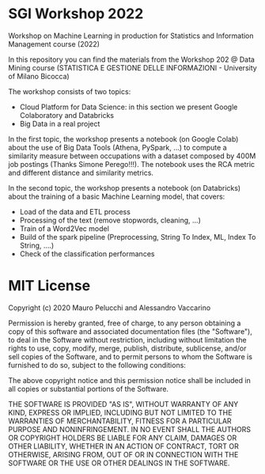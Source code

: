 # SGI Workshop 2022

Workshop on Machine Learning in production for Statistics and Information Management course (2022)


In this repository you can find the materials from the Workshop 202 @ Data Mining course (STATISTICA E GESTIONE DELLE INFORMAZIONI - University of Milano Bicocca)

The workshop consists of two topics:

- Cloud Platform for Data Science: in this section we present Google Colaboratory and Databricks
- Big Data in a real project

In the first topic, the workshop presents a notebook (on Google Colab) about the use of Big Data Tools (Athena, PySpark, ...) to compute a similarity measure between occupations
with a dataset composed by 400M job postings (Thanks Simone Perego!!!). The notebook uses the RCA metric and different distance and similarity metrics.


In the second topic, the workshop presents a notebook (on Databricks) about the training of a basic Machine Learning model, that covers:

- Load of the data and ETL process
- Processing of the text (remove stopwords, cleaning, ...)
- Train of a Word2Vec model
- Build of the spark pipeline (Preprocessing, String To Index, ML, Index To String, ....)
- Check of the classification performances


# MIT License

Copyright (c) 2020 Mauro Pelucchi and Alessandro Vaccarino

Permission is hereby granted, free of charge, to any person obtaining a copy
of this software and associated documentation files (the "Software"), to deal
in the Software without restriction, including without limitation the rights
to use, copy, modify, merge, publish, distribute, sublicense, and/or sell
copies of the Software, and to permit persons to whom the Software is
furnished to do so, subject to the following conditions:

The above copyright notice and this permission notice shall be included in all
copies or substantial portions of the Software.

THE SOFTWARE IS PROVIDED "AS IS", WITHOUT WARRANTY OF ANY KIND, EXPRESS OR
IMPLIED, INCLUDING BUT NOT LIMITED TO THE WARRANTIES OF MERCHANTABILITY,
FITNESS FOR A PARTICULAR PURPOSE AND NONINFRINGEMENT. IN NO EVENT SHALL THE
AUTHORS OR COPYRIGHT HOLDERS BE LIABLE FOR ANY CLAIM, DAMAGES OR OTHER
LIABILITY, WHETHER IN AN ACTION OF CONTRACT, TORT OR OTHERWISE, ARISING FROM,
OUT OF OR IN CONNECTION WITH THE SOFTWARE OR THE USE OR OTHER DEALINGS IN THE
SOFTWARE.
